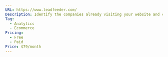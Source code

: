 ```yaml
---
URL: https://www.leadfeeder.com/
Description: Identify the companies already visiting your website and convert them into high-value leads.
Tag:
  - Analytics
  - Ecommerce
Pricing:
  - Free
  - Paid
Price: $79/month
---
```

